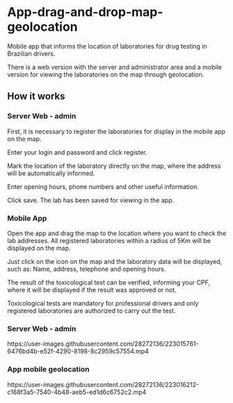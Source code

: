 # App-drag-and-drop-map-geolocation

Mobile app that informs the location of laboratories for drug testing in Brazilian drivers.

There is a web version with the server and administrator area and a mobile version for viewing the laboratories on the map through geolocation.

<h2>How it works</h2>
<h3>Server Web - admin</h3>

First, it is necessary to register the laboratories for display in the mobile app on the map.

Enter your login and password and click register.

Mark the location of the laboratory directly on the map, where the address will be automatically informed.

Enter opening hours, phone numbers and other useful information.

Click save. The lab has been saved for viewing in the app.

<h3>Mobile App</h3>

Open the app and drag the map to the location where you want to check the lab addresses.
All registered laboratories within a radius of 5Km will be displayed on the map.

Just click on the icon on the map and the laboratory data will be displayed, such as: Name, address, telephone and opening hours.

The result of the toxicological test can be verified, informing your CPF, where it will be displayed if the result was approved or not.

Toxicological tests are mandatory for professional drivers and only registered laboratories are authorized to carry out the test.

<h3>Server Web - admin</h3>
https://user-images.githubusercontent.com/28272136/223015761-6476bd4b-e52f-4290-8198-8c2959c57554.mp4

<h3>App mobile geolocation</h3>
https://user-images.githubusercontent.com/28272136/223016212-c168f3a5-7540-4b48-aeb5-ed1d6c6752c2.mp4


